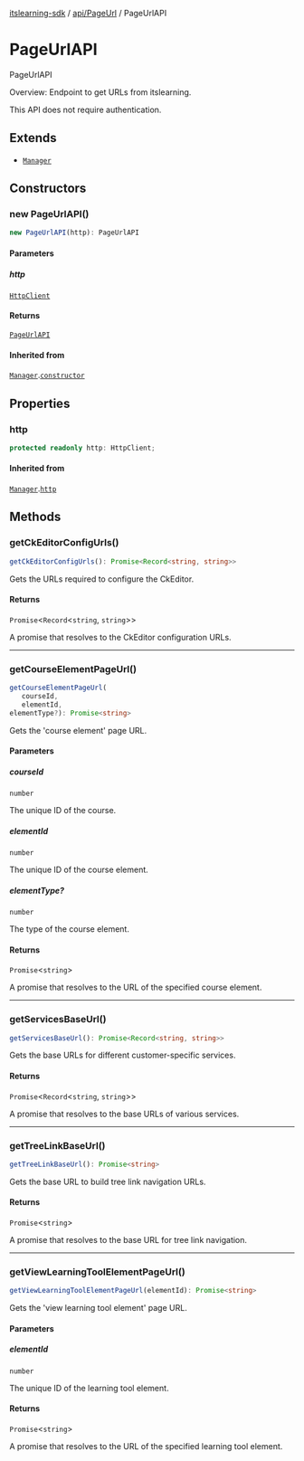 [itslearning-sdk](../../../modules.md) / [api/PageUrl](../index.md) / PageUrlAPI

# PageUrlAPI

PageUrlAPI

Overview:
Endpoint to get URLs from itslearning.

This API does not require authentication.

## Extends

- [`Manager`](../../../lib/Manager/classes/Manager.md)

## Constructors

### new PageUrlAPI()

```ts
new PageUrlAPI(http): PageUrlAPI
```

#### Parameters

##### http

[`HttpClient`](../../../lib/HttpClient/classes/HttpClient.md)

#### Returns

[`PageUrlAPI`](PageUrlAPI.md)

#### Inherited from

[`Manager`](../../../lib/Manager/classes/Manager.md).[`constructor`](../../../lib/Manager/classes/Manager.md#constructors)

## Properties

### http

```ts
protected readonly http: HttpClient;
```

#### Inherited from

[`Manager`](../../../lib/Manager/classes/Manager.md).[`http`](../../../lib/Manager/classes/Manager.md#http-1)

## Methods

### getCkEditorConfigUrls()

```ts
getCkEditorConfigUrls(): Promise<Record<string, string>>
```

Gets the URLs required to configure the CkEditor.

#### Returns

`Promise`\<`Record`\<`string`, `string`\>\>

A promise that resolves to the CkEditor configuration URLs.

***

### getCourseElementPageUrl()

```ts
getCourseElementPageUrl(
   courseId, 
   elementId, 
elementType?): Promise<string>
```

Gets the 'course element' page URL.

#### Parameters

##### courseId

`number`

The unique ID of the course.

##### elementId

`number`

The unique ID of the course element.

##### elementType?

`number`

The type of the course element.

#### Returns

`Promise`\<`string`\>

A promise that resolves to the URL of the specified course element.

***

### getServicesBaseUrl()

```ts
getServicesBaseUrl(): Promise<Record<string, string>>
```

Gets the base URLs for different customer-specific services.

#### Returns

`Promise`\<`Record`\<`string`, `string`\>\>

A promise that resolves to the base URLs of various services.

***

### getTreeLinkBaseUrl()

```ts
getTreeLinkBaseUrl(): Promise<string>
```

Gets the base URL to build tree link navigation URLs.

#### Returns

`Promise`\<`string`\>

A promise that resolves to the base URL for tree link navigation.

***

### getViewLearningToolElementPageUrl()

```ts
getViewLearningToolElementPageUrl(elementId): Promise<string>
```

Gets the 'view learning tool element' page URL.

#### Parameters

##### elementId

`number`

The unique ID of the learning tool element.

#### Returns

`Promise`\<`string`\>

A promise that resolves to the URL of the specified learning tool element.
